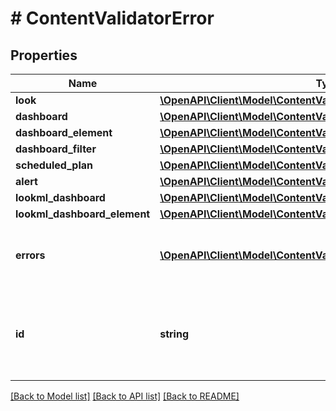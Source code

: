 # # ContentValidatorError

## Properties

Name | Type | Description | Notes
------------ | ------------- | ------------- | -------------
**look** | [**\OpenAPI\Client\Model\ContentValidationLook**](ContentValidationLook.md) |  | [optional]
**dashboard** | [**\OpenAPI\Client\Model\ContentValidationDashboard**](ContentValidationDashboard.md) |  | [optional]
**dashboard_element** | [**\OpenAPI\Client\Model\ContentValidationDashboardElement**](ContentValidationDashboardElement.md) |  | [optional]
**dashboard_filter** | [**\OpenAPI\Client\Model\ContentValidationDashboardFilter**](ContentValidationDashboardFilter.md) |  | [optional]
**scheduled_plan** | [**\OpenAPI\Client\Model\ContentValidationScheduledPlan**](ContentValidationScheduledPlan.md) |  | [optional]
**alert** | [**\OpenAPI\Client\Model\ContentValidationAlert**](ContentValidationAlert.md) |  | [optional]
**lookml_dashboard** | [**\OpenAPI\Client\Model\ContentValidationLookMLDashboard**](ContentValidationLookMLDashboard.md) |  | [optional]
**lookml_dashboard_element** | [**\OpenAPI\Client\Model\ContentValidationLookMLDashboardElement**](ContentValidationLookMLDashboardElement.md) |  | [optional]
**errors** | [**\OpenAPI\Client\Model\ContentValidationError[]**](ContentValidationError.md) | A list of errors found for this piece of content | [optional] [readonly]
**id** | **string** | An id unique to this piece of content for this validation run | [optional] [readonly]

[[Back to Model list]](../../README.md#models) [[Back to API list]](../../README.md#endpoints) [[Back to README]](../../README.md)
